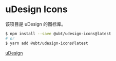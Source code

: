 # uDesign Icons

该项目是 uDesign 的图标库。

```bash
$ npm install --save @ubt/udesign-icons@latest
# or
$ yarn add @ubt/udesign-icons@latest
```

[uDesign](http://npm.edu.ubtrobot.com/-/web/detail/@ubt/udesign-ui)
